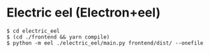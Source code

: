 # Electric eel (Electron+eel)

```
$ cd electric_eel
$ (cd ./frontend && yarn compile)
$ python -m eel ./electric_eel/main.py frontend/dist/ --onefile
```

